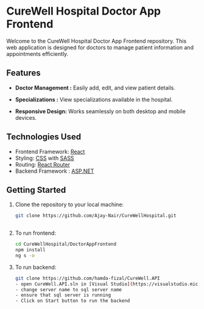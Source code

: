 # CureWell Hospital Doctor App Frontend

Welcome to the CureWell Hospital Doctor App Frontend repository. This web application is designed for doctors to manage patient information and appointments efficiently.

## Features

- **Doctor Management :** Easily add, edit, and view patient details.

- **Specializations :** View specializations available in the hospital.

- **Responsive Design:** Works seamlessly on both desktop and mobile devices.

## Technologies Used

- Frontend Framework: [React](https://reactjs.org/)
- Styling: [CSS](https://developer.mozilla.org/en-US/docs/Web/CSS) with [SASS](https://sass-lang.com/)
- Routing: [React Router](https://reactrouter.com/)
- Backend Framework : [ASP.NET](https://learn.microsoft.com/en-us/aspnet/core/?view=aspnetcore-7.0)
## Getting Started

1. Clone the repository to your local machine:

   ```bash
   git clone https://github.com/Ajay-Nair/CureWellHospital.git
    
2. To run frontend: 
    ```bash
    cd CureWellHospital/DoctorAppFrontend
    npm install
    ng s -o

3. To run backend:
    ```bash
   git clone https://github.com/hamda-fizal/CureWell.API
   - open CureWell.API.sln in [Visual Studio](https://visualstudio.microsoft.com/downloads/) 
   - change server name to sql server name
   - ensure that sql server is running
   - Click on Start button to run the backend 
